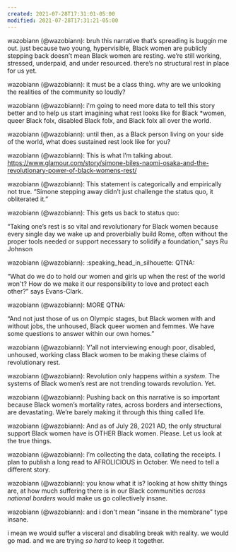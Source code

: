 ```yaml
---
created: 2021-07-28T17:31:01-05:00
modified: 2021-07-28T17:31:21-05:00
---
```


wazobiann (@wazobiann): bruh this narrative that’s spreading is buggin me out. just because two young, hypervisible, Black women are publicly stepping back doesn’t mean Black women are resting. we’re still working, stressed, underpaid, and under resourced. there’s no structural rest in place for us yet.

wazobiann (@wazobiann): it must be a class thing. why are we unlooking the realities of the community so loudly?

wazobiann (@wazobiann): i'm going to need more data to tell this story better and to help us start imagining what rest looks like for Black *women, queer Black folx, disabled Black folx, and Black folx all over the world.

wazobiann (@wazobiann): until then, as a Black person living on your side of the world, what does sustained rest look like for you?

wazobiann (@wazobiann): This is what I’m talking about. https://www.glamour.com/story/simone-biles-naomi-osaka-and-the-revolutionary-power-of-black-womens-rest/

wazobiann (@wazobiann): This statement is categorically and empirically not true. “Simone stepping away didn’t just challenge the status quo, it obliterated it.”

wazobiann (@wazobiann): This gets us back to status quo:

“Taking one’s rest is so vital and revolutionary for Black women because every single day we wake up and proverbially build Rome, often without the proper tools needed or support necessary to solidify a foundation,” says Ru Johnson

wazobiann (@wazobiann): :speaking_head_in_silhouette: QTNA:

“What do we do to hold our women and girls up when the rest of the world won't? How do we make it our responsibility to love and protect each other?” says Evans-Clark.

wazobiann (@wazobiann): MORE QTNA:

“And not just those of us on Olympic stages, but Black women with and without jobs, the unhoused, Black queer women and femmes. We have some questions to answer within our own homes.”

wazobiann (@wazobiann): Y’all not interviewing enough poor, disabled, unhoused, working class Black women to be making these claims of revolutionary rest.

wazobiann (@wazobiann): Revolution only happens within a *system*. The systems of Black women’s rest are not trending towards revolution. Yet.

wazobiann (@wazobiann): Pushing back on this narrative is so important because Black women’s mortality rates, across borders and intersections, are devastating. We’re barely making it through this thing called life.

wazobiann (@wazobiann): And as of July 28, 2021 AD, the only structural support Black women have is OTHER Black women. Please. Let us look at the true things.

wazobiann (@wazobiann): I’m collecting the data, collating the receipts. I plan to publish a long read to AFROLICIOUS in October. We need to tell a different story.

wazobiann (@wazobiann): you know what it is? looking at how shitty things are, at how much suffering there is in our Black communities *across national borders* would make us go collectively insane.

wazobiann (@wazobiann): and i don't mean "insane in the membrane" type insane.

i mean we would suffer a visceral and disabling break with reality. we would go mad. and we are trying *so hard* to keep it together.

